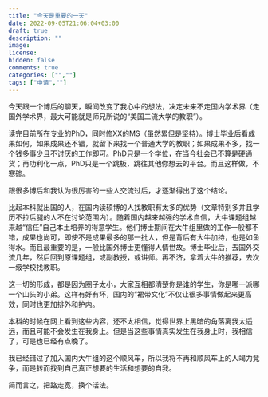 ```yaml
---
title: "今天是重要的一天"
date: 2022-09-05T21:06:04+03:00
draft: true
description: ""
image: 
license: 
hidden: false
comments: true
categories: ["",""]
tags: ["申请",""]
---
```


今天跟一个博后的聊天，瞬间改变了我心中的想法，决定未来不走国内学术界（走国外学术界，最大可能就是师兄所说的“美国二流大学的教职”）。

读完目前所在专业的PhD，同时修XX的MS（虽然累但是坚持）。博士毕业后看成果如何，如果成果还不错，就留下来找一个普通大学的教职；如果成果不多，找一个钱多事少且不讨厌的工作即可。PhD只是一个学位，在当今社会已不算是硬通货；再功利化一点，PhD只是一个跳板，跳往其他你想去的平台。而且这样做，不寒碜。

跟很多博后和我认为很厉害的一些人交流过后，才逐渐得出了这个结论。

比起本科就出国的人，在国内读硕博的人找教职有太多的优势（文章特别多并且学历不拉后腿的人不在讨论范围内）。随着国内越来越强的学术自信，大牛课题组越来越“信任”自己本土培养的得意学生。他们博士期间在大牛组里做的工作一般都不错，成果也尚可，即使不是成果最多的那一批人，但是背后有大牛加持，也是如鱼得水。而且最重要的是，一般比国外博士更懂得人情世故。博士毕业后，去国外交流几年，然后回到原课题组，或副教授，或讲师。再不济，拿着大牛的推荐，去次一级学校找教职。

这一切的形成，都是因为圈子太小，大家互相都清楚你是谁的学生，你是哪一派哪一个山头的小弟。这样有好有坏，国内的“裙带文化”不仅让很多事情做起来更高效，同时也更加排外和护内。

本科的时候在网上看到这些内容，还不太相信，觉得世界上黑暗的角落离我太遥远，而且可能不会发生在我身上。但是当这些事情真实发生在我身上时，我相信了，可是也已经有点晚了。

我已经错过了加入国内大牛组的这个顺风车，所以我将不再和顺风车上的人竭力竞争，而是转而找到自己真正想要的生活和想要的自我。

简而言之，把路走宽，换个活法。